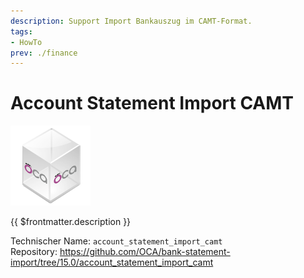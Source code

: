 ```yaml
---
description: Support Import Bankauszug im CAMT-Format.
tags:
- HowTo
prev: ./finance
---
```

# Account Statement Import CAMT
![icon_oca_app](assets/icon_oca_app.png)

{{ $frontmatter.description }}

Technischer Name: `account_statement_import_camt`\
Repository: <https://github.com/OCA/bank-statement-import/tree/15.0/account_statement_import_camt>
